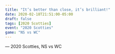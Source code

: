 ```yaml
---
title: "It’s better than close, it’s brilliant!"
date: 2020-02-18T21:51:00-05:00
draft: false
tags: [2020 Scotties]
event: "2020 Scotties"
game: "NS vs WC"
---
```

— 2020 Scotties, NS vs WC
<!--more--> 